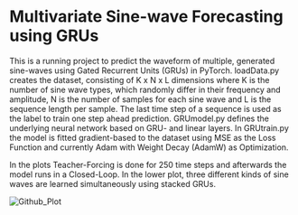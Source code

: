# Multivariate Sine-wave Forecasting using GRUs
This is a running project to predict the waveform of multiple, generated sine-waves using Gated Recurrent Units (GRUs) in PyTorch. loadData.py creates the dataset, consisting of K x N x L dimensions where K is the number of sine wave types, which randomly differ in their frequency and amplitude, N is the number of samples for each sine wave and L is the sequence length per sample. The last time step of a sequence is used as the label to train one step ahead prediction. GRUmodel.py defines the underlying neural network based on GRU- and linear layers. In GRUtrain.py the model is fitted gradient-based to the dataset using MSE as the Loss Function and currently Adam with Weight Decay (AdamW) as Optimization. 

In the plots Teacher-Forcing is done for 250 time steps and afterwards the model runs in a Closed-Loop. In the lower plot, three different kinds of sine waves are learned simultaneously using stacked GRUs.

<img alt="Github_Plot" src="https://user-images.githubusercontent.com/56418155/153687881-cdcb3ef3-7043-4f6c-a73b-8dfc3dfe8d14.png">
